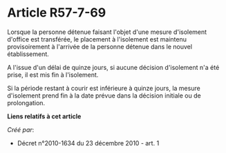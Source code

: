 # Article R57-7-69

Lorsque la personne détenue faisant l'objet d'une mesure d'isolement d'office est transférée, le placement à l'isolement est
maintenu provisoirement à l'arrivée de la personne détenue dans le nouvel établissement. 

A l'issue d'un délai de quinze jours, si aucune décision d'isolement n'a été prise, il est mis fin à l'isolement. 

Si la période restant à courir est inférieure à quinze jours, la mesure d'isolement prend fin à la date prévue dans la
décision initiale ou de prolongation.

**Liens relatifs à cet article**

_Créé par_:

  - Décret n°2010-1634 du 23 décembre 2010 - art. 1
